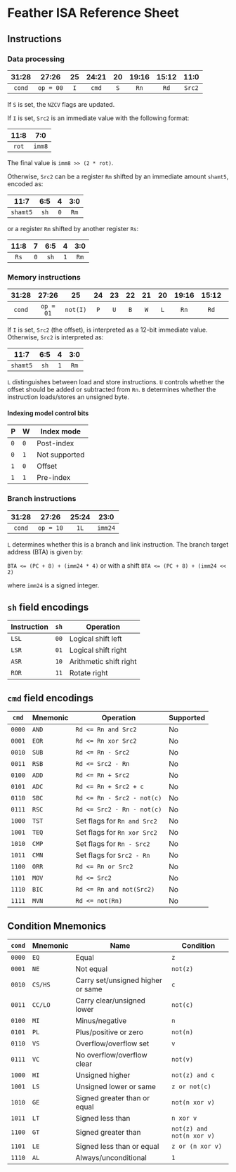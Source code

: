 # Feather ISA Reference Sheet

## Instructions

### Data processing

31:28 | 27:26 | 25 | 24:21 | 20 | 19:16 | 15:12 | 11:0
:---:|:---:|:---:|:---:|:---:|:---:|:---:|:---:
`cond` | `op = 00` | `I` | `cmd` | `S` | `Rn` | `Rd` | `Src2`

If `S` is set, the `NZCV` flags are updated.

If `I` is set, `Src2` is an immediate value with the following format:

11:8 | 7:0
:---:|:---:
`rot` | `imm8`

The final value is `imm8 >> (2 * rot)`.

Otherwise, `Src2` can be a register `Rm` shifted by an immediate amount `shamt5`, encoded as:

11:7 | 6:5 | 4 | 3:0
:---:|:---:|:---:|:---:
`shamt5` | `sh` | `0` | `Rm`

or a register `Rm` shifted by another register `Rs`:

11:8 | 7 | 6:5 | 4 | 3:0
:---:|:---:|:---:|:---:|:---:
`Rs` | `0` | `sh` | `1` | `Rm`

### Memory instructions

31:28 | 27:26 | 25 | 24 | 23 | 22 | 21 | 20 | 19:16 | 15:12 | 11:0
:---:|:---:|:---:|:---:|:---:|:---:|:---:|:---:|:---:|:---:|:---:
`cond` | `op = 01` | `not(I)` | `P` | `U` | `B` | `W` | `L` | `Rn` | `Rd` | `Src2`

If `I` is set, `Src2` (the offset), is interpreted as a 12-bit immediate value.
Otherwise, `Src2` is interpreted as:

11:7 | 6:5 | 4 | 3:0
:---:|:---:|:---:|:---:
`shamt5` | `sh` | `1` | `Rm`

`L` distinguishes between load and store instructions. `U` controls whether the offset should be added or subtracted from `Rn`. `B` determines whether the instruction loads/stores an unsigned byte.

#### Indexing model control bits

P | W | Index mode
---|---|---
`0` | `0` | Post-index
`0` | `1` | Not supported
`1` | `0` | Offset
`1` | `1` | Pre-index

### Branch instructions

31:28 | 27:26 | 25:24 | 23:0
:---:|:---:|:---:|:---:
`cond` | `op = 10` | `1L` | `imm24`

`L` determines whether this is a branch and link instruction.
The branch target address (BTA) is given by:

`BTA <= (PC + 8) + (imm24 * 4)`
or with a shift
`BTA <= (PC + 8) + (imm24 << 2)`

where `imm24` is a signed integer.

## `sh` field encodings

Instruction | `sh` | Operation
---|:---:|---
`LSL` | `00` | Logical shift left
`LSR` | `01` | Logical shift right
`ASR` | `10` | Arithmetic shift right
`ROR` | `11` | Rotate right

## `cmd` field encodings

`cmd` | Mnemonic | Operation | Supported
---|---|---|---
`0000` | `AND` | `Rd <= Rn and Src2` | No
`0001` | `EOR` | `Rd <= Rn xor Src2` | No
`0010` | `SUB` | `Rd <= Rn - Src2` | No
`0011` | `RSB` | `Rd <= Src2 - Rn` | No
`0100` | `ADD` | `Rd <= Rn + Src2` | No
`0101` | `ADC` | `Rd <= Rn + Src2 + c` | No
`0110` | `SBC` | `Rd <= Rn - Src2 - not(c)` | No
`0111` | `RSC` | `Rd <= Src2 - Rn - not(c)` | No
`1000` | `TST` | Set flags for `Rn and Src2` | No
`1001` | `TEQ` | Set flags for `Rn xor Src2` | No
`1010` | `CMP` | Set flags for `Rn - Src2` | No
`1011` | `CMN` | Set flags for `Src2 - Rn` | No
`1100` | `ORR` | `Rd <= Rn or Src2` | No
`1101` | `MOV` | `Rd <= Src2` | No
`1110` | `BIC` | `Rd <= Rn and not(Src2)` | No
`1111` | `MVN` | `Rd <= not(Rn)` | No


## Condition Mnemonics

`cond` | Mnemonic | Name | Condition
---|---|---|---
`0000` | `EQ` | Equal | `z`
`0001` | `NE` | Not equal | `not(z)`
`0010` | `CS/HS` | Carry set/unsigned higher or same | `c`
`0011` | `CC/LO` | Carry clear/unsigned lower | `not(c)`
`0100` | `MI` | Minus/negative | `n`
`0101` | `PL` | Plus/positive or zero | `not(n)`
`0110` | `VS` | Overflow/overflow set | `v`
`0111` | `VC` | No overflow/overflow clear | `not(v)`
`1000` | `HI` | Unsigned higher | `not(z) and c`
`1001` | `LS` | Unsigned lower or same | `z or not(c)`
`1010` | `GE` | Signed greater than or equal | `not(n xor v)`
`1011` | `LT` | Signed less than | `n xor v`
`1100` | `GT` | Signed greater than | `not(z) and not(n xor v)`
`1101` | `LE` | Signed less than or equal | `z or (n xor v)`
`1110` | `AL` | Always/unconditional | `1`
